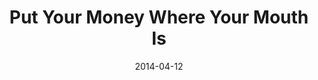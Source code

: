 ---
layout: message
category: message
series: "How to Change the World"
title: "Put Your Money Where Your Mouth Is"
date: 2014-04-12
audio-description: "Brian Tome talks about how changing the world requires personal investment."
audio: "http://www.crossroads.net/players/media/hq/htctw_04.mp3"
audio-title: "Put Your Money Where Your Mouth Is"
audio-duration: "&#58;"
program-description: "Program WK4 - How to Change the World"
program: "http://www.crossroads.net/players/media/hq/04_12-13_14Program_LO.pdf"
program-title: "Put Your Money Where Your Mouth Is"
video-description: "Brian Tome talks about how changing the world requires personal investment."
video-title: "Put Your Money Where Your Mouth Is"
video: "https://s3.amazonaws.com/crossroadsvideomessages/htctw_04.mp4"
---